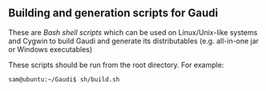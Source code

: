 Building and generation scripts for Gaudi
-----------------------------------------

These are _Bash shell scripts_ which can be used
on Linux/Unix-like systems and Cygwin 
to build Gaudi and generate its distributables 
(e.g. all-in-one jar or Windows executables)

These scripts should be run from the root directory.
For example:

`sam@ubuntu:~/Gaudi$ sh/build.sh`

